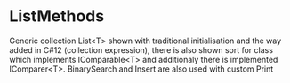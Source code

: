 # ListMethods
Generic collection List&lt;T> shown with traditional initialisation and the way added in C#12 (collection expression), there is also shown sort for class which implements IComparable&lt;T> and additionaly there is implemented IComparer&lt;T>. BinarySearch and Insert are also used with custom Print
